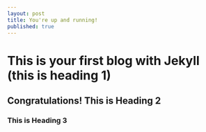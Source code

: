 ```yaml
---
layout: post
title: You're up and running!
published: true
---
```


# This is your first blog with Jekyll (this is heading 1)

## Congratulations! This is Heading 2
### This is Heading 3